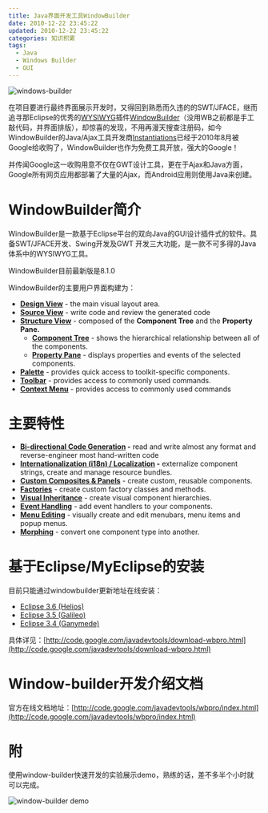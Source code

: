 ```yaml
---
title: Java界面开发工具WindowBuilder
date: 2010-12-22 23:45:22
updated: 2010-12-22 23:45:22
categories: 知识积累
tags:
  - Java
  - Windows Builder
  - GUI
---
```

![windows-builder](https://asset.vanjor.com/images/006tNbRwly1fynz8c4114g306s041746.gif)

在项目要进行最终界面展示开发时，又得回到熟悉而久违的的SWT/JFACE，继而追寻那Eclipse的优秀的[WYSIWYG](http://baike.baidu.com/view/6326.htm)插件[WindowBuilder](http://code.google.com/javadevtools/wbpro/index.html)（没用WB之前都是手工敲代码，并界面排版），却惊喜的发现，不用再漫天搜查注册码，如今WindowBuilder的Java/Ajax工具开发商[Instantiations](http://www.instantiations.com/)已经于2010年8月被Google给收购了，WindowBuilder也作为免费工具开放，强大的Google！

并传闻Google这一收购用意不仅在GWT设计工具，更在于Ajax和Java方面，Google所有网页应用都部署了大量的Ajax，而Android应用则使用Java来创建。

<!-- more -->

# WindowBuilder简介

WindowBuilder是一款基于Eclipse平台的双向Java的GUI设计插件式的软件。具备SWT/JFACE开发、Swing开发及GWT 开发三大功能，是一款不可多得的Java体系中的WYSIWYG工具。

WindowBuilder目前最新版是8.1.0

WindowBuilder的主要用户界面构建为：

* **[Design View](http://code.google.com/javadevtools/wbpro/userinterface/design_view.html)** \- the main visual layout area.
* **[Source View](http://code.google.com/javadevtools/wbpro/userinterface/source_view.html)** \- write code and review the generated code
* **[Structure View](http://code.google.com/javadevtools/wbpro/userinterface/structure_view.html)** \- composed of the **Component Tree** and the **Property Pane.**
  * **[Component Tree](http://code.google.com/javadevtools/wbpro/userinterface/component_tree.html)** \- shows the hierarchical relationship between all of the components.
  * **[Property Pane](http://code.google.com/javadevtools/wbpro/userinterface/property_pane.html)** \- displays properties and events of the selected components.
* **[Palette](http://code.google.com/javadevtools/wbpro/userinterface/palette.html)** \- provides quick access to toolkit-specific components.
* **[Toolbar](http://code.google.com/javadevtools/wbpro/userinterface/toolbar.html)** \- provides access to commonly used commands.
* **[Context Menu](http://code.google.com/javadevtools/wbpro/userinterface/context_menu.html)** \- provides access to commonly used commands

# 主要特性

* **[Bi-directional Code Generation](http://code.google.com/javadevtools/wbpro/features/bidirectional.html) \-** read and write almost any format and reverse-engineer most hand-written code
* **[Internationalization (i18n) / Localization](http://code.google.com/javadevtools/wbpro/features/internationalization.html) \-** externalize component strings, create and manage resource bundles.
* **[Custom Composites & Panels](http://code.google.com/javadevtools/wbpro/features/custom_composites.html)** \- create custom, reusable components.
* **[Factories](http://code.google.com/javadevtools/wbpro/features/factories.html)** \- create custom factory classes and methods.
* **[Visual Inheritance](http://code.google.com/javadevtools/wbpro/features/visual_inheritance.html)** \- create visual component hierarchies.
* **[Event Handling](http://code.google.com/javadevtools/wbpro/features/event_handling.html)** \- add event handlers to your components.
* **[Menu Editing](http://code.google.com/javadevtools/wbpro/features/menu_editing.html)** \- visually create and edit menubars, menu items and popup menus.
* **[Morphing](http://code.google.com/javadevtools/wbpro/features/morphing.html)** \- convert one component type into another.

# 基于Eclipse/MyEclipse的安装

目前只能通过windowbuilder更新地址在线安装：  

* [Eclipse 3.6 (Helios)](http://dl.google.com/eclipse/inst/d2wbpro/latest/3.6)  
* [Eclipse 3.5 (Galileo)](http://dl.google.com/eclipse/inst/d2wbpro/latest/3.5)  
* [Eclipse 3.4 (Ganymede)](http://dl.google.com/eclipse/inst/d2wbpro/latest/3.4)

具体详见：[http://code.google.com/javadevtools/download-wbpro.html](http://code.google.com/javadevtools/download-wbpro.html)

# Window-builder开发介绍文档

官方在线文档地址：[http://code.google.com/javadevtools/wbpro/index.html](http://code.google.com/javadevtools/wbpro/index.html)

# 附

使用window-builder快速开发的实验展示demo，熟练的话，差不多半个小时就可以完成。

![window-builder demo](https://asset.vanjor.com/images/006tNbRwly1fynzc4xns3j30ec08n74z.jpg)